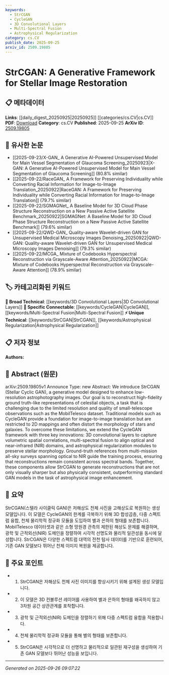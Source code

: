 ```yaml
---
keywords:
  - StrCGAN
  - CycleGAN
  - 3D Convolutional Layers
  - Multi-Spectral Fusion
  - Astrophysical Regularization
category: cs.CV
publish_date: 2025-09-25
arxiv_id: 2509.19805
---
```


<!-- KEYWORD_LINKING_METADATA:
{
  "processed_timestamp": "2025-09-26T09:07:22.716507",
  "vocabulary_version": "1.0",
  "selected_keywords": [
    "StrCGAN",
    "CycleGAN",
    "3D Convolutional Layers",
    "Multi-Spectral Fusion",
    "Astrophysical Regularization"
  ],
  "rejected_keywords": [],
  "similarity_scores": {
    "StrCGAN": 0.85,
    "CycleGAN": 0.8,
    "3D Convolutional Layers": 0.7,
    "Multi-Spectral Fusion": 0.82,
    "Astrophysical Regularization": 0.78
  },
  "extraction_method": "AI_prompt_based",
  "budget_applied": true,
  "candidates_json": {
    "candidates": [
      {
        "surface": "StrCGAN",
        "canonical": "StrCGAN",
        "aliases": [
          "Stellar Cyclic GAN"
        ],
        "category": "unique_technical",
        "rationale": "StrCGAN is a novel generative model specifically designed for astrophotography image enhancement, making it a unique technical term.",
        "novelty_score": 0.95,
        "connectivity_score": 0.65,
        "specificity_score": 0.9,
        "link_intent_score": 0.85
      },
      {
        "surface": "CycleGAN",
        "canonical": "CycleGAN",
        "aliases": [],
        "category": "specific_connectable",
        "rationale": "CycleGAN is a foundational model for image-to-image translation, providing a strong link to existing generative model research.",
        "novelty_score": 0.4,
        "connectivity_score": 0.88,
        "specificity_score": 0.7,
        "link_intent_score": 0.8
      },
      {
        "surface": "3D convolutional layers",
        "canonical": "3D Convolutional Layers",
        "aliases": [
          "3D Conv Layers"
        ],
        "category": "broad_technical",
        "rationale": "3D convolutional layers are a significant extension to traditional 2D layers, enhancing spatial correlation capture in volumetric data.",
        "novelty_score": 0.55,
        "connectivity_score": 0.75,
        "specificity_score": 0.65,
        "link_intent_score": 0.7
      },
      {
        "surface": "multi-spectral fusion",
        "canonical": "Multi-Spectral Fusion",
        "aliases": [],
        "category": "specific_connectable",
        "rationale": "Multi-spectral fusion aligns optical and NIR domains, crucial for enhancing astrophotography images across different spectral bands.",
        "novelty_score": 0.7,
        "connectivity_score": 0.78,
        "specificity_score": 0.8,
        "link_intent_score": 0.82
      },
      {
        "surface": "astrophysical regularization",
        "canonical": "Astrophysical Regularization",
        "aliases": [],
        "category": "unique_technical",
        "rationale": "Astrophysical regularization modules are tailored to preserve stellar morphology, a unique approach in astrophotography image processing.",
        "novelty_score": 0.85,
        "connectivity_score": 0.6,
        "specificity_score": 0.85,
        "link_intent_score": 0.78
      }
    ],
    "ban_list_suggestions": [
      "MobilTelesco dataset",
      "ground-truth references"
    ]
  },
  "decisions": [
    {
      "candidate_surface": "StrCGAN",
      "resolved_canonical": "StrCGAN",
      "decision": "linked",
      "scores": {
        "novelty": 0.95,
        "connectivity": 0.65,
        "specificity": 0.9,
        "link_intent": 0.85
      }
    },
    {
      "candidate_surface": "CycleGAN",
      "resolved_canonical": "CycleGAN",
      "decision": "linked",
      "scores": {
        "novelty": 0.4,
        "connectivity": 0.88,
        "specificity": 0.7,
        "link_intent": 0.8
      }
    },
    {
      "candidate_surface": "3D convolutional layers",
      "resolved_canonical": "3D Convolutional Layers",
      "decision": "linked",
      "scores": {
        "novelty": 0.55,
        "connectivity": 0.75,
        "specificity": 0.65,
        "link_intent": 0.7
      }
    },
    {
      "candidate_surface": "multi-spectral fusion",
      "resolved_canonical": "Multi-Spectral Fusion",
      "decision": "linked",
      "scores": {
        "novelty": 0.7,
        "connectivity": 0.78,
        "specificity": 0.8,
        "link_intent": 0.82
      }
    },
    {
      "candidate_surface": "astrophysical regularization",
      "resolved_canonical": "Astrophysical Regularization",
      "decision": "linked",
      "scores": {
        "novelty": 0.85,
        "connectivity": 0.6,
        "specificity": 0.85,
        "link_intent": 0.78
      }
    }
  ]
}
-->

# StrCGAN: A Generative Framework for Stellar Image Restoration

## 📋 메타데이터

**Links**: [[daily_digest_20250925|20250925]] [[categories/cs.CV|cs.CV]]
**PDF**: [Download](https://arxiv.org/pdf/2509.19805.pdf)
**Category**: cs.CV
**Published**: 2025-09-25
**ArXiv ID**: [2509.19805](https://arxiv.org/abs/2509.19805)

## 🔗 유사한 논문
- [[2025-09-23/X-GAN_ A Generative AI-Powered Unsupervised Model for Main Vessel Segmentation of Glaucoma Screening_20250923|X-GAN: A Generative AI-Powered Unsupervised Model for Main Vessel Segmentation of Glaucoma Screening]] (80.8% similar)
- [[2025-09-22/RaceGAN_ A Framework for Preserving Individuality while Converting Racial Information for Image-to-Image Translation_20250922|RaceGAN: A Framework for Preserving Individuality while Converting Racial Information for Image-to-Image Translation]] (79.7% similar)
- [[2025-09-22/SGMAGNet_ A Baseline Model for 3D Cloud Phase Structure Reconstruction on a New Passive Active Satellite Benchmark_20250922|SGMAGNet: A Baseline Model for 3D Cloud Phase Structure Reconstruction on a New Passive Active Satellite Benchmark]] (79.6% similar)
- [[2025-09-22/QWD-GAN_ Quality-aware Wavelet-driven GAN for Unsupervised Medical Microscopy Images Denoising_20250922|QWD-GAN: Quality-aware Wavelet-driven GAN for Unsupervised Medical Microscopy Images Denoising]] (79.3% similar)
- [[2025-09-22/MCGA_ Mixture of Codebooks Hyperspectral Reconstruction via Grayscale-Aware Attention_20250922|MCGA: Mixture of Codebooks Hyperspectral Reconstruction via Grayscale-Aware Attention]] (78.9% similar)

## 🏷️ 카테고리화된 키워드
**🧠 Broad Technical**: [[keywords/3D Convolutional Layers|3D Convolutional Layers]]
**🔗 Specific Connectable**: [[keywords/CycleGAN|CycleGAN]], [[keywords/Multi-Spectral Fusion|Multi-Spectral Fusion]]
**⚡ Unique Technical**: [[keywords/StrCGAN|StrCGAN]], [[keywords/Astrophysical Regularization|Astrophysical Regularization]]

## 📋 저자 정보

**Authors:** 

## 📄 Abstract (원문)

arXiv:2509.19805v1 Announce Type: new 
Abstract: We introduce StrCGAN (Stellar Cyclic GAN), a generative model designed to enhance low-resolution astrophotography images. Our goal is to reconstruct high-fidelity ground truth-like representations of celestial objects, a task that is challenging due to the limited resolution and quality of small-telescope observations such as the MobilTelesco dataset. Traditional models such as CycleGAN provide a foundation for image-to-image translation but are restricted to 2D mappings and often distort the morphology of stars and galaxies. To overcome these limitations, we extend the CycleGAN framework with three key innovations: 3D convolutional layers to capture volumetric spatial correlations, multi-spectral fusion to align optical and near-infrared (NIR) domains, and astrophysical regularization modules to preserve stellar morphology. Ground-truth references from multi-mission all-sky surveys spanning optical to NIR guide the training process, ensuring that reconstructions remain consistent across spectral bands. Together, these components allow StrCGAN to generate reconstructions that are not only visually sharper but also physically consistent, outperforming standard GAN models in the task of astrophysical image enhancement.

## 📝 요약

StrCGAN(스텔라 사이클릭 GAN)은 저해상도 천체 사진을 고해상도로 복원하는 생성 모델입니다. 이 모델은 CycleGAN의 한계를 극복하기 위해 3D 합성곱층, 다중 스펙트럼 융합, 천체 물리학적 정규화 모듈을 도입하여 별과 은하의 형태를 보존합니다. MobilTelesco 데이터셋과 같은 소형 망원경 관측의 제한된 해상도 문제를 해결하며, 광학 및 근적외선(NIR) 도메인을 정렬하여 시각적 선명도와 물리적 일관성을 동시에 달성합니다. StrCGAN은 다양한 스펙트럼 대역의 전천 탐사 데이터를 기반으로 훈련되어, 기존 GAN 모델보다 뛰어난 천체 이미지 복원을 제공합니다.

## 🎯 주요 포인트

- 1. StrCGAN은 저해상도 천체 사진 이미지를 향상시키기 위해 설계된 생성 모델입니다.
- 2. 이 모델은 3D 컨볼루션 레이어를 사용하여 별과 은하의 형태를 왜곡하지 않고 3차원 공간 상관관계를 포착합니다.
- 3. 광학 및 근적외선(NIR) 도메인을 정렬하기 위해 다중 스펙트럼 융합을 적용합니다.
- 4. 천체 물리학적 정규화 모듈을 통해 별의 형태를 보존합니다.
- 5. StrCGAN은 시각적으로 더 선명하고 물리적으로 일관된 재구성을 생성하여 기존 GAN 모델보다 뛰어난 성능을 보입니다.


---

*Generated on 2025-09-26 09:07:22*